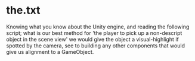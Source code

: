 
# the.txt
Knowing what you know about the Unity engine, and reading the following script; what is our best method for 'the player to pick up a non-descript object in the scene view' we would give the object a visual-highlight if spotted by the camera, see to building any other components that would give us alignment to a GameObject. 
